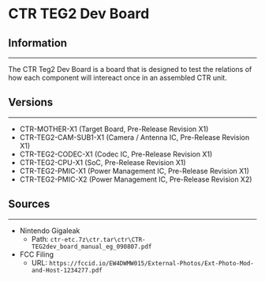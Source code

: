 # CTR TEG2 Dev Board

## Information
---
The CTR Teg2 Dev Board is a board that is designed to test the relations of how each component will intereact once in an assembled CTR unit.

## Versions
---
- CTR-MOTHER-X1 (Target Board, Pre-Release Revision X1)
- CTR-TEG2-CAM-SUB1-X1 (Camera / Antenna IC, Pre-Release Revision X1)
- CTR-TEG2-CODEC-X1 (Codec IC, Pre-Release Revision X1)
- CTR-TEG2-CPU-X1 (SoC, Pre-Release Revision X1)
- CTR-TEG2-PMIC-X1 (Power Management IC, Pre-Release Revision X1)
- CTR-TEG2-PMIC-X2 (Power Management IC, Pre-Release Revision X2)

## Sources
---
- Nintendo Gigaleak
    - Path: ``ctr-etc.7z\ctr.tar\ctr\CTR-TEG2dev_board_manual_eg_090807.pdf``
- FCC Filing
  - URL: ``https://fccid.io/EW4DWMW015/External-Photos/Ext-Photo-Mod-and-Host-1234277.pdf``